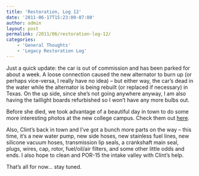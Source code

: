 ```yaml
---
title: 'Restoration, Log 12'
date: '2011-06-17T15:23:00-07:00'
author: admin
layout: post
permalink: /2011/06/restoration-log-12/
categories:
    - 'General Thoughts'
    - 'Legacy Restoration Log'
---
```


Just a quick update: the car is out of commission and has been parked for about a week. A loose connection caused the new alternator to burn up (or perhaps vice-versa, I really have no idea) – but either way, the car’s dead in the water while the alternator is being rebuilt (or replaced if necessary) in Texas. On the up side, since she’s not going anywhere anyway, I am also having the taillight boards refurbished so I won’t have any more bulbs out.

Before she died, we took advantage of a beautiful day in town to do some more interesting photos at the new college campus. Check them out [here](https://www.orangeoblivion.com/gallery/index.php?/category/some-more-photo-experiments).

Also, Clint’s back in town and I’ve got a bunch more parts on the way – this time, it’s a new water pump, new side hoses, new stainless fuel lines, new silicone vacuum hoses, transmission lip seals, a crankshaft main seal, plugs, wires, cap, rotor, fuel/oil/air filters, and some other little odds and ends. I also hope to clean and POR-15 the intake valley with Clint’s help.

That’s all for now… stay tuned.